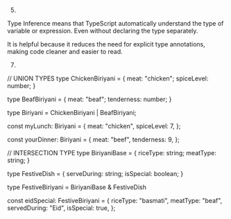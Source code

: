 5.
Type Inference means that TypeScript automatically understand the type of variable or expression. Even without declaring the type separately.

 It is helpful because it reduces the need for explicit type annotations, making code cleaner and easier to read.

7.
// UNION TYPES
type ChickenBiriyani = {
  meat: "chicken";
  spiceLevel: number;
}

type BeafBiriyani = {
  meat: "beaf";
  tenderness: number;
}

type Biriyani = ChickenBiriyani | BeafBiriyani;

const myLunch: Biriyani = {
  meat: "chicken",
  spiceLevel: 7,
};

const yourDinner: Biriyani = {
  meat: "beef",
  tenderness: 9,
};

// INTERSECTION TYPE
type BiriyaniBase = {
  riceType: string;
  meatType: string;
}

type FestiveDish = {
  serveDuring: string;
  isSpecial: boolean;
}

type FestiveBiriyani = BiriyaniBase & FestiveDish

const eidSpecial: FestiveBiriyani = {
  riceType: "basmati",
  meatType: "beaf",
  servedDuring: "Eid",
  isSpecial: true,
};
